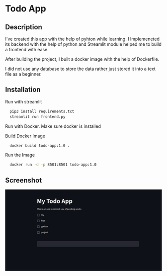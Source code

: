 
# Todo App



## Description
I've created this app with the help of pyhton while learning. I Implemeneted its backend with the help of python and Streamlit module helped me to build a frontend with ease.

After building the project, I built a docker image with the help of Dockerfile.

I did not use any database to store the data rather just stored it into a text file as a beginner.
## Installation

Run with streamlit

```bash
  pip3 install requirements.txt
  streamlit run frontend.py
```
    
Run with Docker. Make sure docker is installed

Build Docker Image

```bash
  docker build todo-app:1.0 .
```
Run the Image
```bash
  docker run -d -p 8501:8501 todo-app:1.0
```

## Screenshot
![alt text](https://github.com/AkramExp/python-todo-app/blob/main/Screenshot.png?raw=true)
